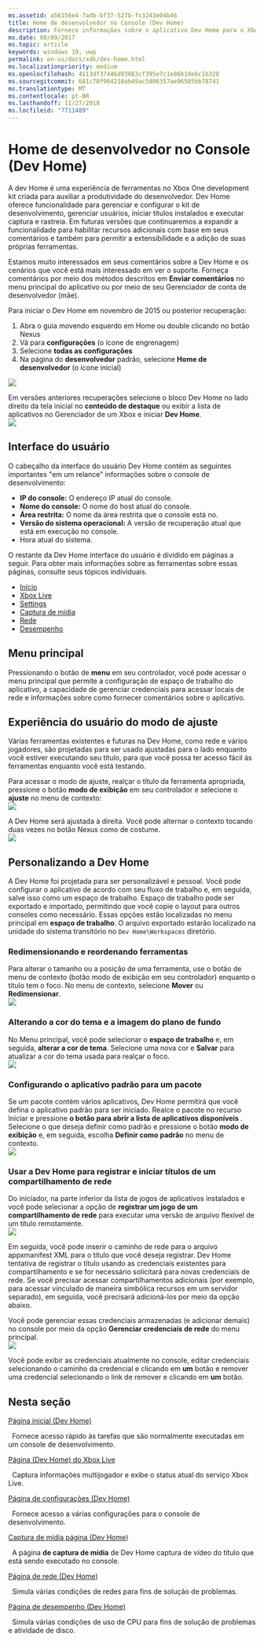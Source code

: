 ```yaml
---
ms.assetid: a56156e4-7adb-bf37-527b-fc3243e04b46
title: Home de desenvolvedor no Console (Dev Home)
description: Fornece informações sobre o aplicativo Dev Home para o Xbox One.
ms.date: 08/09/2017
ms.topic: article
keywords: windows 10, uwp
permalink: en-us/docs/xdk/dev-home.html
ms.localizationpriority: medium
ms.openlocfilehash: 4113df37446d93883cf395e7c1e86b1de6c1b328
ms.sourcegitcommit: 681c70f964210ab49ac5d06357ae96505bb78741
ms.translationtype: MT
ms.contentlocale: pt-BR
ms.lasthandoff: 11/27/2018
ms.locfileid: "7711489"
---
```

# <a name="developer-home-on-the-console-dev-home"></a>Home de desenvolvedor no Console (Dev Home)
   
  
A dev Home é uma experiência de ferramentas no Xbox One development kit criada para auxiliar a produtividade do desenvolvedor. Dev Home oferece funcionalidade para gerenciar e configurar o kit de desenvolvimento, gerenciar usuários, iniciar títulos instalados e executar captura e rastreia. Em futuras versões que continuaremos a expandir a funcionalidade para habilitar recursos adicionais com base em seus comentários e também para permitir a extensibilidade e a adição de suas próprias ferramentas.   
   
  
Estamos muito interessados em seus comentários sobre a Dev Home e os cenários que você está mais interessado em ver o suporte. Forneça comentários por meio dos métodos descritos em **Enviar comentários** no menu principal do aplicativo ou por meio de seu Gerenciador de conta de desenvolvedor (mãe).   
   
  
Para iniciar o Dev Home em novembro de 2015 ou posterior recuperação:  
 
   1. Abra o guia movendo esquerdo em Home ou double clicando no botão Nexus  
   1. Vá para **configurações** (o ícone de engrenagem)   
   1. Selecione **todas as configurações**  
   1. Na página do **desenvolvedor** padrão, selecione **Home de desenvolvedor** (o ícone inicial)   

 ![](images/dev_home_icons.png)   
  
Em versões anteriores recuperações selecione o bloco Dev Home no lado direito da tela inicial no **conteúdo de destaque** ou exibir a lista de aplicativos no Gerenciador de um Xbox e iniciar **Dev Home**.   
 ![](images/dev_home_1.png) 
<a id="ID4EBC"></a>

   

## <a name="user-interface"></a>Interface do usuário  
   
  
O cabeçalho da interface do usuário Dev Home contém as seguintes importantes "em um relance" informações sobre o console de desenvolvimento:   
 
   *  **IP do console:** O endereço IP atual do console.   
   *  **Nome do console:** O nome do host atual do console.  
   *  **Área restrita:** O nome da área restrita que o console está no.  
   *  **Versão do sistema operacional:** A versão de recuperação atual que está em execução no console.
   *  Hora atual do sistema.   

   
  
O restante da Dev Home interface do usuário é dividido em páginas a seguir. Para obter mais informações sobre as ferramentas sobre essas páginas, consulte seus tópicos individuais.   
 
   *  [Início](devhome-home.md)  
   *  [Xbox Live](devhome-live.md)  
   *  [Settings](devhome-settings.md)  
   *  [Captura de mídia](devhome-capture.md)  
   *  [Rede](devhome-networking.md)  
   *  [Desempenho](devhome-performance.md)  

  
<a id="ID4EKE"></a>

   

## <a name="main-menu"></a>Menu principal  
   
  
Pressionando o botão de **menu** em seu controlador, você pode acessar o menu principal que permite a configuração de espaço de trabalho do aplicativo, a capacidade de gerenciar credenciais para acessar locais de rede e informações sobre como fornecer comentários sobre o aplicativo.   
  
<a id="ID4EUE"></a>

   

## <a name="snap-mode-ux"></a>Experiência do usuário do modo de ajuste  
   
  
Várias ferramentas existentes e futuras na Dev Home, como rede e vários jogadores, são projetadas para ser usado ajustadas para o lado enquanto você estiver executando seu título, para que você possa ter acesso fácil às ferramentas enquanto você está testando.   
   
  
Para acessar o modo de ajuste, realçar o título da ferramenta apropriada, pressione o botão **modo de exibição** em seu controlador e selecione o **ajuste** no menu de contexto:  
 ![](images/dev_home_4.png)   
  
A Dev Home será ajustada à direita. Você pode alternar o contexto tocando duas vezes no botão Nexus como de costume.  
 ![](images/dev_home_5.png)  
<a id="ID4EKF"></a>

   

## <a name="customizing-dev-home"></a>Personalizando a Dev Home  
   
  
A Dev Home foi projetada para ser personalizável e pessoal. Você pode configurar o aplicativo de acordo com seu fluxo de trabalho e, em seguida, salve isso como um espaço de trabalho. Espaço de trabalho pode ser exportado e importado, permitindo que você copie o layout para outros consoles como necessário. Essas opções estão localizadas no menu principal em **espaço de trabalho**. O arquivo exportado estarão localizado na unidade do sistema transitório no `Dev Home\Workspaces` diretório.   
 
<a id="ID4EVF"></a>

   

### <a name="resizing-and-reordering-tools"></a>Redimensionando e reordenando ferramentas  
   
  
Para alterar o tamanho ou a posição de uma ferramenta, use o botão de menu de contexto (botão modo de exibição em seu controlador) enquanto o título tem o foco. No menu de contexto, selecione **Mover** ou **Redimensionar**.   
 ![](images/dev_home_6.png)  
<a id="ID4EEG"></a>

   

### <a name="changing-theme-color-and-background-image"></a>Alterando a cor do tema e a imagem do plano de fundo  
   
  
No Menu principal, você pode selecionar o **espaço de trabalho** e, em seguida, **alterar a cor de tema**. Selecione uma nova cor e **Salvar** para atualizar a cor do tema usada para realçar o foco.   
 ![](images/dev_home_7.png)  
<a id="ID4EVG"></a>

   

### <a name="setting-the-default-application-for-a-package"></a>Configurando o aplicativo padrão para um pacote  
   
  
Se um pacote contém vários aplicativos, Dev Home permitirá que você defina o aplicativo padrão para ser iniciado. Realce o pacote no recurso Iniciar e pressione **o botão para abrir a lista de aplicativos disponíveis** . Selecione o que deseja definir como padrão e pressione o botão **modo de exibição** e, em seguida, escolha **Definir como padrão** no menu de contexto.   
 ![](images/dev_home_setdefault.png)  
<a id="ID4EGH"></a>

   

### <a name="using-dev-home-to-register-and-launch-titles-from-a-network-share"></a>Usar a Dev Home para registrar e iniciar títulos de um compartilhamento de rede  
   
  
Do iniciador, na parte inferior da lista de jogos de aplicativos instalados e você pode selecionar a opção de **registrar um jogo de um compartilhamento de rede** para executar uma versão de arquivo flexível de um título remotamente.   
 ![](images/dev_home_8.png)   
  
Em seguida, você pode inserir o caminho de rede para o arquivo appxmanifest XML para o título que você deseja registrar. Dev Home tentativa de registrar o título usando as credenciais existentes para compartilhamento e se for necessário solicitará para novas credenciais de rede. Se você precisar acessar compartilhamentos adicionais (por exemplo, para acessar vinculado de maneira simbólica recursos em um servidor separado), em seguida, você precisará adicioná-los por meio da opção abaixo.   
   
  
Você pode gerenciar essas credenciais armazenadas (e adicionar demais) no console por meio da opção **Gerenciar credenciais de rede** do menu principal.   
 ![](images/dev_home_9.png)   
  
Você pode exibir as credenciais atualmente no console, editar credenciais selecionando o caminho da credencial e clicando em **um** botão e remover uma credencial selecionando o link de remover e clicando em **um** botão.   
   
<a id="ID4EGAAC"></a>

   

## <a name="in-this-section"></a>Nesta seção  
  
[Página inicial (Dev Home)](devhome-home.md)  


&nbsp;&nbsp;Fornece acesso rápido às tarefas que são normalmente executadas em um console de desenvolvimento. 
  
  
[Página (Dev Home) do Xbox Live](devhome-live.md)  


&nbsp;&nbsp;Captura informações multijogador e exibe o status atual do serviço Xbox Live. 
  
  
[Página de configurações (Dev Home)](devhome-settings.md)  


&nbsp;&nbsp;Fornece acesso a várias configurações para o console de desenvolvimento. 
  
  
[Captura de mídia página (Dev Home)](devhome-capture.md)  


&nbsp;&nbsp;A página **de captura de mídia** de Dev Home captura de vídeo do título que está sendo executado no console. 
  
  
[Página de rede (Dev Home)](devhome-networking.md)  


&nbsp;&nbsp;Simula várias condições de redes para fins de solução de problemas. 
  
  
[Página de desempenho (Dev Home)](devhome-performance.md)  


&nbsp;&nbsp;Simula várias condições de uso de CPU para fins de solução de problemas e atividade de disco. 
 